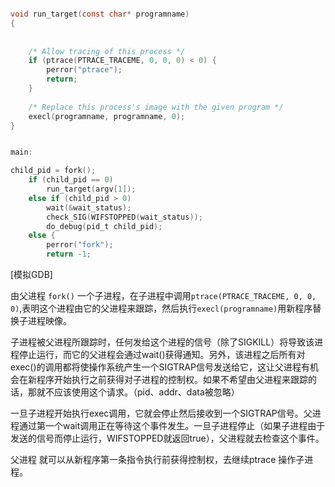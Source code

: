 ```c

void run_target(const char* programname)
{
 
 
    /* Allow tracing of this process */
    if (ptrace(PTRACE_TRACEME, 0, 0, 0) < 0) {
        perror("ptrace");
        return;
    }
 
    /* Replace this process's image with the given program */
    execl(programname, programname, 0);
}


main:

child_pid = fork();
    if (child_pid == 0)
        run_target(argv[1]);
    else if (child_pid > 0)
        wait(&wait_status);
        check_SIG(WIFSTOPPED(wait_status));
        do_debug(pid_t child_pid);
    else {
        perror("fork");
        return -1;


```
[模拟GDB] 

由父进程 `fork()` 一个子进程，在子进程中调用`ptrace(PTRACE_TRACEME, 0, 0, 0)`,表明这个进程由它的父进程来跟踪，然后执行`execl(programname)`用新程序替换子进程映像。

子进程被父进程所跟踪时，任何发给这个进程的信号（除了SIGKILL）将导致该进程停止运行，而它的父进程会通过wait()获得通知。另外，该进程之后所有对exec()的调用都将使操作系统产生一个SIGTRAP信号发送给它，这让父进程有机会在新程序开始执行之前获得对子进程的控制权。如果不希望由父进程来跟踪的话，那就不应该使用这个请求。（pid、addr、data被忽略）

一旦子进程开始执行exec调用，它就会停止然后接收到一个SIGTRAP信号。父进程通过第一个wait调用正在等待这个事件发生。一旦子进程停止（如果子进程由于发送的信号而停止运行，WIFSTOPPED就返回true），父进程就去检查这个事件。

父进程 就可以从新程序第一条指令执行前获得控制权，去继续ptrace 操作子进程。


